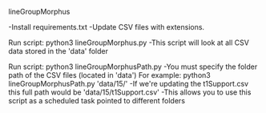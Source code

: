 lineGroupMorphus

-Install requirements.txt
-Update CSV files with extensions.

Run script: python3 lineGroupMorphus.py
-This script will look at all CSV data stored in the 'data' folder

Run script: python3 lineGroupMorphusPath.py
-You must specify the folder path of the CSV files (located in 'data')
    For example: python3 lineGroupMorphusPath.py 'data/15/'
    -If we're updating the t1Support.csv this full path would be 'data/15/t1Support.csv'
    -This allows you to use this script as a scheduled task pointed to different folders